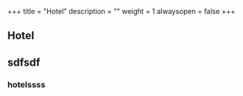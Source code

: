 +++
title = "Hotel"
description = ""
weight = 1
alwaysopen = false
+++

## Hotel

## sdfsdf

### hotelssss
